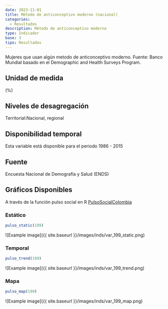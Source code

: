 ```yaml
---
date: 2023-11-01
title: Método de anticonceptivo moderno (nacional)
categories:
  - Resultados
description: Método de anticonceptivo moderno
type: Indicador
base: 3
tipo: Resultados
--- 
```


Mujeres que usan algún metodo de anticonceptivo moderno.
Fuente: Banco Mundial basado en el Demographic and Health Surveys Program.

## Unidad de medida
(%)

## Niveles de desagregación
Territorial:Nacional, regional

## Disponibilidad temporal
Esta variable está disponible para el periodo 1986 - 2015

## Fuente
Encuesta Nacional de Demografía y Salud (ENDS)

## Gráficos Disponibles

A través de la función pulso social en R [PulsoSocialColombia](https://github.com/pulsosocialcolombia/PulsoSocialColombia)

### Estático

``` R
pulso_static(199)
```

![Example image]({{ site.baseurl }}/images/inds/var_199_static.png)

### Temporal

``` R
pulso_trend(199)
```

![Example image]({{ site.baseurl }}/images/inds/var_199_trend.png)

### Mapa

``` R
pulso_map(199)
```

![Example image]({{ site.baseurl }}/images/inds/var_199_map.png)